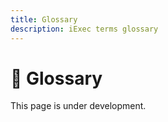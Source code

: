 ```yaml
---
title: Glossary
description: iExec terms glossary
---
```


# 📖 Glossary

This page is under development.

<!-- TODO: Add the glossary -->
